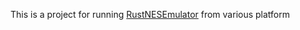 
This is a project for running [RustNESEmulator](https://github.com/xxrlzz/RustNESEmulator) from various platform



